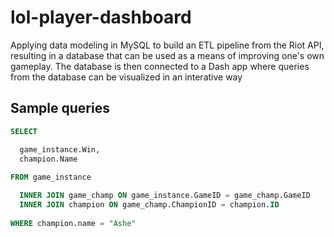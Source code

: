 # lol-player-dashboard
Applying data modeling in MySQL to build an ETL pipeline from the Riot API, resulting in a database that can be used as a means of improving one's own gameplay. The database is then connected to a Dash app where queries from the database can be visualized in an interative way

## Sample queries

```sql
SELECT

  game_instance.Win,
  champion.Name
  
FROM game_instance

  INNER JOIN game_champ ON game_instance.GameID = game_champ.GameID
  INNER JOIN champion ON game_champ.ChampionID = champion.ID
  
WHERE champion.name = "Ashe"
```

